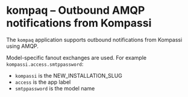 # kompaq – Outbound AMQP notifications from Kompassi

The `kompaq` application supports outbound notifications from Kompassi using AMQP.

Model-specific fanout exchanges are used. For example `kompassi.access.smtppassword`:

* `kompassi` is the NEW_INSTALLATION_SLUG
* `access` is the app label
* `smtppassword` is the model name
